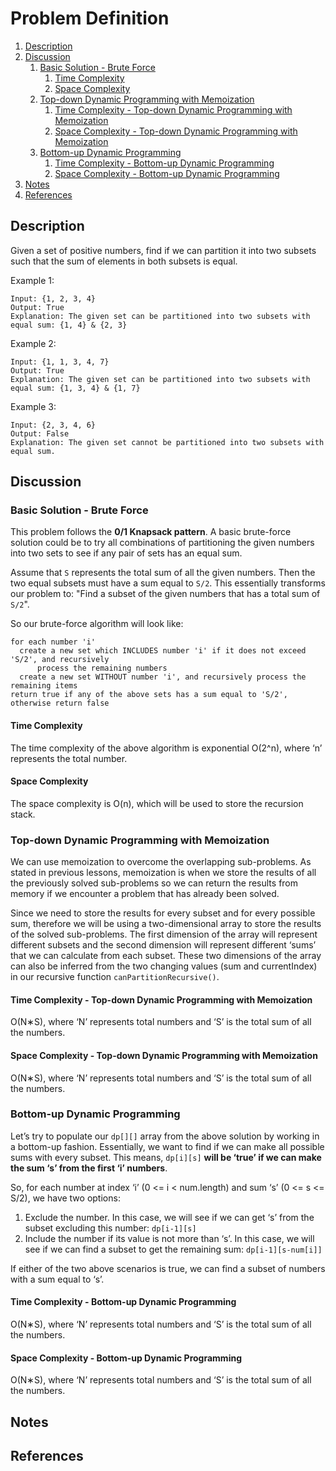 # Problem Definition

1. [Description](#description)
2. [Discussion](#discussion)
   1. [Basic Solution - Brute Force](#basic-solution---brute-force)
      1. [Time Complexity](#time-complexity)
      2. [Space Complexity](#space-complexity)
   2. [Top-down Dynamic Programming with Memoization](#top-down-dynamic-programming-with-memoization)
      1. [Time Complexity - Top-down Dynamic Programming with Memoization](#time-complexity---top-down-dynamic-programming-with-memoization)
      2. [Space Complexity - Top-down Dynamic Programming with Memoization](#space-complexity---top-down-dynamic-programming-with-memoization)
   3. [Bottom-up Dynamic Programming](#bottom-up-dynamic-programming)
      1. [Time Complexity - Bottom-up Dynamic Programming](#time-complexity---bottom-up-dynamic-programming)
      2. [Space Complexity - Bottom-up Dynamic Programming](#space-complexity---bottom-up-dynamic-programming)
3. [Notes](#notes)
4. [References](#references)

## Description

Given a set of positive numbers, find if we can partition it into two subsets such that the sum of elements in both subsets is equal.

Example 1:

```plaintext
Input: {1, 2, 3, 4}
Output: True
Explanation: The given set can be partitioned into two subsets with equal sum: {1, 4} & {2, 3}
```

Example 2:

```plaintext
Input: {1, 1, 3, 4, 7}
Output: True
Explanation: The given set can be partitioned into two subsets with equal sum: {1, 3, 4} & {1, 7}
```

Example 3:

```plaintext
Input: {2, 3, 4, 6}
Output: False
Explanation: The given set cannot be partitioned into two subsets with equal sum.
```

## Discussion

### Basic Solution - Brute Force

This problem follows the **0/1 Knapsack pattern**. A basic brute-force solution could be to try all combinations of partitioning the given numbers into two sets to see if any pair of sets has an equal sum.

Assume that `S` represents the total sum of all the given numbers. Then the two equal subsets must have a sum equal to `S/2`. This essentially transforms our problem to: "Find a subset of the given numbers that has a total sum of `S/2`".

So our brute-force algorithm will look like:

```plaintext
for each number 'i'
  create a new set which INCLUDES number 'i' if it does not exceed 'S/2', and recursively
      process the remaining numbers
  create a new set WITHOUT number 'i', and recursively process the remaining items
return true if any of the above sets has a sum equal to 'S/2', otherwise return false
```

#### Time Complexity

The time complexity of the above algorithm is exponential O(2^n), where ‘n’ represents the total number.

#### Space Complexity

The space complexity is O(n), which will be used to store the recursion stack.

### Top-down Dynamic Programming with Memoization

We can use memoization to overcome the overlapping sub-problems. As stated in previous lessons, memoization is when we store the results of all the previously solved sub-problems so we can return the results from memory if we encounter a problem that has already been solved.

Since we need to store the results for every subset and for every possible sum, therefore we will be using a two-dimensional array to store the results of the solved sub-problems. The first dimension of the array will represent different subsets and the second dimension will represent different ‘sums’ that we can calculate from each subset. These two dimensions of the array can also be inferred from the two changing values (sum and currentIndex) in our recursive function `canPartitionRecursive()`.

#### Time Complexity - Top-down Dynamic Programming with Memoization

O(N∗S), where ‘N’ represents total numbers and ‘S’ is the total sum of all the numbers.

#### Space Complexity - Top-down Dynamic Programming with Memoization

O(N∗S), where ‘N’ represents total numbers and ‘S’ is the total sum of all the numbers.

### Bottom-up Dynamic Programming

Let’s try to populate our `dp[][]` array from the above solution by working in a bottom-up fashion. Essentially, we want to find if we can make all possible sums with every subset. This means, `dp[i][s]` **will be ‘true’ if we can make the sum ‘s’ from the first ‘i’ numbers**.

So, for each number at index ‘i’ (0 <= i < num.length) and sum ‘s’ (0 <= s <= S/2), we have two options:

1. Exclude the number. In this case, we will see if we can get ‘s’ from the subset excluding this number: `dp[i-1][s]`
2. Include the number if its value is not more than ‘s’. In this case, we will see if we can find a subset to get the remaining sum: `dp[i-1][s-num[i]]`

If either of the two above scenarios is true, we can find a subset of numbers with a sum equal to ‘s’.

#### Time Complexity - Bottom-up Dynamic Programming

O(N∗S), where ‘N’ represents total numbers and ‘S’ is the total sum of all the numbers.

#### Space Complexity - Bottom-up Dynamic Programming

O(N∗S), where ‘N’ represents total numbers and ‘S’ is the total sum of all the numbers.

## Notes

## References
